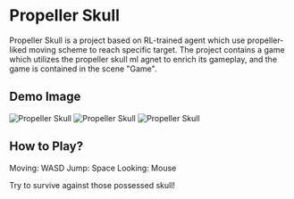 # Propeller Skull
Propeller Skull is a project based on RL-trained agent which use propeller-liked moving scheme to reach specific target. The project contains a game which utilizes the propeller skull ml agnet to enrich its gameplay, and the game is contained in the scene "Game".

## Demo Image
![Propeller Skull](https://imgur.com/B5v3sqW.png)
![Propeller Skull](https://imgur.com/pTcW4tx.png)
![Propeller Skull](https://imgur.com/7FrOHUU.png)

## How to Play?
Moving: WASD
Jump: Space
Looking: Mouse

Try to survive against those possessed skull!
